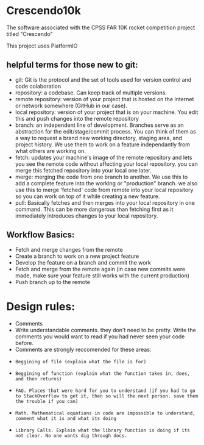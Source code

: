 # Crescendo10k
The software associated with the CPSS FAR 10K rocket competition project titled "Crescendo"

This project uses PlatformIO

## helpful terms for those new to git:
- git: 
  Git is the protocol and the set of tools used for version control and code colaboration
- repository: 
  a codebase. Can keep track of multiple versions.
- remote repository: 
  version of your project that is hosted on the Internet or network somewhere (GitHub in our case).
- local repository: 
  version of your project that is on your machine. You edit this and push changes into the remote repository
- branch: 
  an independent line of development. Branches serve as an abstraction for the edit/stage/commit process. You can think of them as a way to request a brand new working directory, staging area, and project history. We use them to work on a feature independantly from what others are working on.
- fetch: 
  updates your machine's image of the remote repository and lets you see the remote code without affecting your local repository. you can merge this fetched repository into your local one later.
- merge: 
  merging the code from one branch to another. We use this to add a complete feature into the working or "production" branch. we also use this to merge 'fetched' code from remote into your local repository so you can work on top of it while creating a new feature.
- pull: 
  Basically fetches and then merges into your local repository in one command. This can be more dangerous than fetching first as it immediately introduces changes to your local repository.

## Workflow Basics:

- Fetch and merge changes from the remote
- Create a branch to work on a new project feature
- Develop the feature on a branch and commit the work
- Fetch and merge from the remote again (in case new commits were made, make sure your feature still works with the current production)
- Push branch up to the remote

# Design rules:
- Comments
-   Write understandable comments. they don't need to be pretty. Write the comments you would want to read if you had never seen your code before.
-   Comments are strongly reccomended for these areas:
-     Beggining of file (explain what the file is for)
-     Beggining of function (explain what the function takes in, does, and then returns)
-     FAQ. Places that were hard for you to understand (if you had to go to StackOverflow to get it, then so will the next person. save them the trouble if you can)
-     Math. Mathematical equations in code are impossible to understand, comment what it is and what its doing
-     Library Calls. Explain what the library function is doing if its not clear. No one wants dig through docs.

